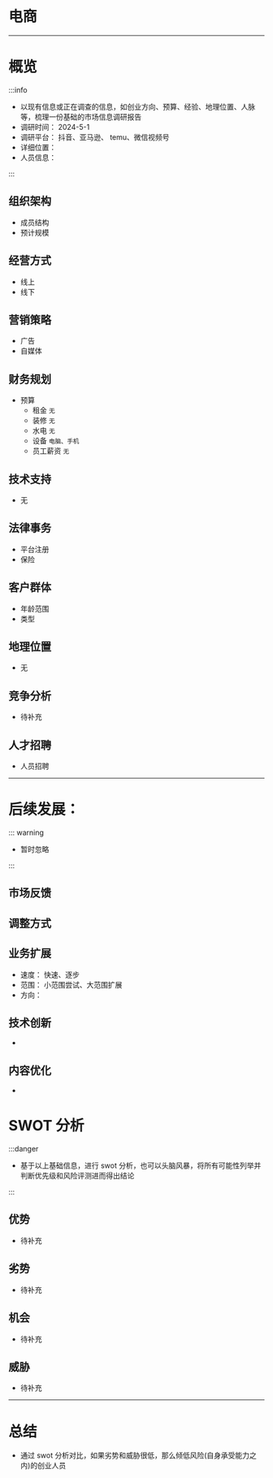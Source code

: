 # 电商

---

# 概览

:::info

- 以现有信息或正在调查的信息，如创业方向、预算、经验、地理位置、人脉等，梳理一份基础的市场信息调研报告
- 调研时间： 2024-5-1
- 调研平台： 抖音、亚马逊、 temu、微信视频号
- 详细位置：
- 人员信息：

:::

## 组织架构

- 成员结构
- 预计规模

## 经营方式

- 线上
- 线下

## 营销策略

- 广告
- 自媒体

## 财务规划

- 预算
  - 租金 `无`
  - 装修 `无`
  - 水电 `无`
  - 设备 `电脑、手机`
  - 员工薪资 `无`

## 技术支持

- 无

## 法律事务

- 平台注册
- 保险

## 客户群体

- 年龄范围
- 类型

## 地理位置

- 无

## 竞争分析

- 待补充

## 人才招聘

- 人员招聘

---

# 后续发展：

::: warning

- 暂时忽略

:::

## 市场反馈

## 调整方式

## 业务扩展

- 速度： 快速、逐步
- 范围： 小范围尝试、大范围扩展
- 方向：

## 技术创新

-

## 内容优化

-

# SWOT 分析

:::danger

- 基于以上基础信息，进行 swot 分析，也可以头脑风暴，将所有可能性列举并判断优先级和风险评测进而得出结论

:::

## 优势

- 待补充

## 劣势

- 待补充

## 机会

- 待补充

## 威胁

- 待补充

---

# 总结

- 通过 swot 分析对比，如果劣势和威胁很低，那么倾低风险(自身承受能力之内)的创业人员
